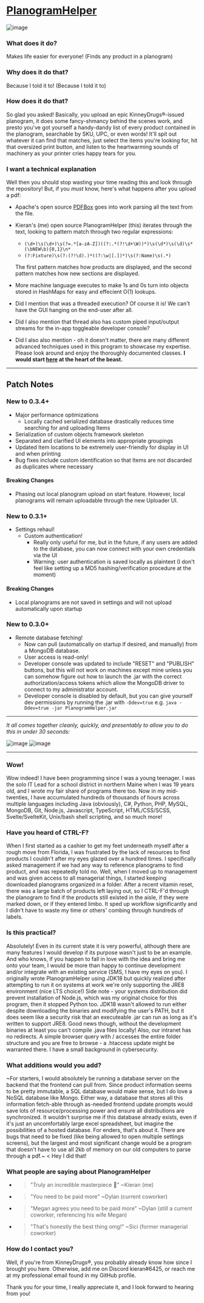 # [PlanogramHelper](https://shermanzero.github.io/PlanogramHelper/)

![image](https://user-images.githubusercontent.com/16752746/190447907-5b822f76-532b-4442-859e-5e93cd6f55e8.png)

### What does it do?
Makes life easier for everyone!  (Finds any product in a planogram)

### Why does it do that?
Because I told it to!  (Because I told it to)

### How does it do that?
So glad you asked!  Basically, you upload an epic KinneyDrugs®-issued planogram, it does some fancy-shmancy behind the scenes work, and presto you've got yourself a handy-dandy list of every product contained in the planogram, searchable by SKU, UPC, or even words!  It'll spit out whatever it can find that matches, just select the items you're looking for, hit that oversized print button, and listen to the heartwarming sounds of machinery as your printer cries happy tears for you.

### I want a technical explanation
Well then you should stop wasting your time reading this and look through the repository!  But, if you *must* know, here's what happens after you upload a pdf:
- Apache's open source [PDFBox](https://pdfbox.apache.org/) goes into work parsing all the text from the file.
- Kieran's (me) open source PlanogramHelper (this) iterates through the text, looking to pattern match through two regular expressions:
  - `(\d+)\s(\d+)\s(?=.*[a-zA-Z])((?:.*(?!\d+\W))*)\s(\d*)\s(\d)\s*(\bNEW\b){0,1}\n*`
  - `(?:Fixture)\s(?:(?!\d).)*((?:\w|[.])*)\s(?:Name)\s(.*)`
  
  The first pattern matches how products are displayed, and the second pattern matches how new sections are displayed.
- More machine language executes to make 1s and 0s turn into objects stored in HashMaps for easy and effecient O(1) lookups.
- Did I mention that was a threaded execution?  Of course it is!  We can't have the GUI hanging on the end-user after all.
- Did I also mention that thread also has custom piped input/output streams for the in-app toggleable developer console?
- Did I also also mention - oh it doesn't matter, there are many different advanced techniques used in this program to showcase my expertise.  Please look around and enjoy the thoroughly documented classes.  **I would start [here](src/main/java/pf/Processor.java) at the heart of the beast.**

----
## Patch Notes

### New to 0.3.4+
- Major performance optimizations
  - Locally cached serialized database drastically reduces time searching for and uploading Items
- Serialization of custom objects framework skeleton
- Separated and clarified UI elements into appropriate groupings
- Updated Item locations to be extremely user-friendly for display in UI and when printing
- Bug fixes include custom identification so that Items are not discarded as duplicates where necessary

#### Breaking Changes
  - Phasing out local planogram upload on start feature.  However, local planograms will remain uploadable through the new Uploader UI.

### New to 0.3.1+
- Settings rehaul!
  - Custom authentication!
    - Really only useful for me, but in the future, if any users are added to the database, you can now connect with your own credentials via the UI
    - Warning: user authentication is saved locally as plaintext (I don't feel like setting up a MD5 hashing/verification procedure at the moment)

#### Breaking Changes
  - Local planograms are not saved in settings and will not upload automatically upon startup


### New to 0.3.0+
- Remote database fetching!
  - Now can pull (automatically on startup if desired, and manually) from a MongoDB database.
  - User access is read-only!
  - Developer console was updated to include "RESET" and "PUBLISH" buttons, but this will not work on machines except mine unless you can somehow figure out how to launch the .jar with the correct authorization/access tokens which allow the MongoDB driver to connect to my administrator account.
  - Developer console is disabled by default, but you can give yourself dev permissions by running the .jar with `-Ddev=true` e.g. `java -Ddev=true -jar PlanogramHelper.jar`

----

*It all comes together cleanly, quickly, and presentably to allow you to do this in under 30 seconds:*

![image](https://user-images.githubusercontent.com/16752746/190450726-bb90d784-92f2-4719-997a-d747604e5ade.png)
![image](https://user-images.githubusercontent.com/16752746/190450849-f921b368-0462-4626-99e5-741df6429f23.png)

----

### Wow!
Wow indeed!  I have been programming since I was a young teenager.  I was the solo IT Lead for a school district in northern Maine when I was 19 years old, and I wrote my fair share of programs there too.  Now in my mid-twenties, I have accumulated hundreds of thousands of hours across multiple languages including Java (obviously), C#, Python, PHP, MySQL, MongoDB, Git, Node.js, Javascript, TypeScript, HTML/CSS/SCSS, Svelte/SvelteKit, Unix/bash shell scripting, and so much more!

### Have you heard of CTRL-F?
When I first started as a cashier to get my feet underneath myself after a rough move from Florida, I was frustrated by the lack of resources to find products I couldn't after my eyes glazed over a hundred times.  I specifically asked management if we had any way to reference planograms to find product, and was repeatedly told no.  Well, when I moved up to management and was given access to all managerial things, I started keeping downloaded planograms organized in a folder.  After a recent vitamin reset, there was a large batch of products left laying out, so I CTRL-F'd through the planogram to find if the products still existed in the aisle, if they were marked down, or if they entered limbo.  It sped up workflow significantly and I didn't have to waste my time or others' combing through hundreds of labels.

### Is this practical?
Absolutely!  Even in its current state it is very powerful, although there are many features I would develop if its purpose wasn't just to be an example.  And who knows, if you happen to fall in love with the idea and bring me onto your team, I would be more than happy to continue development and/or integrate with an existing service (SMS, I have my eyes on you).  I originally wrote PlanogramHelper using JDK18 but quickly realized after attempting to run it on systems at work we're only supporting the JRE8 environment (nice LTS choice!)  Side note - your systems distribution did prevent installation of Node.js, which was my original choice for this program, then it stopped Python too.  JDK18 wasn't allowed to run either despite downloading the binaries and modifying the user's PATH, but it does seem like a security risk that an executeable .jar can run as long as it's written to support JRE8.  Good news though, without the development binaries at least you can't compile .java files locally!  Also, our intranet has no redirects.  A simple browser query with / accesses the entire folder structure and you are free to browse - a .htaccess update might be warranted there.  I have a small background in cybersecurity.

### What additions would you add?
~For starters, I would absolutely be running a database server on the backend that the frontend can pull from.  Since product information seems to be pretty immutable, a SQL database would make sense, but I do love a NoSQL database like Mongo.  Either way, a database that stores all this information fetch-able through as-needed frontend update prompts would save lots of resource/processing power and ensure all distributions are synchronized.  It wouldn't surprise me if this database already exists, even if it's just an uncomfortably large excel spreadsheet, but imagine the possibilities of a hosted database.  For enders, that's about it.  There are bugs that need to be fixed (like being allowed to open multiple settings screens), but the largest and most significant change would be a program that doesn't have to use all 2kb of memory on our old computers to parse through a pdf.~  < Hey I did that!

### What people are saying about PlanogramHelper
- > "Truly an incredible masterpiece :tada:" ~Kieran (me)
- > "You need to be paid more" ~Dylan (current coworker)
- > "Megan agrees you need to be paid more" ~Dylan (still a current coworker, referencing his wife Megan)
- > "That's honestly the best thing omg!" ~Sici (former managerial coworker)

### How do I contact you?
Well, if you're from KinneyDrugs®, you probably already know how since I brought you here.  Otherwise, add me on Discord kieran#6425, or reach me at my professional email found in my GitHub profile.

Thank you for your time, I really appreciate it, and I look forward to hearing from you!
